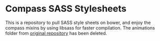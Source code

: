 # Compass SASS Stylesheets
This is a repository to pull SASS style sheets on bower, and enjoy the compass mixins by using libsass for faster compilation.
The animations folder from [original repository](https://github.com/chriseppstein/compass.git) has been deleted.
